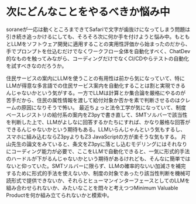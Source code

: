 # 次にどんなことをやるべきか悩み中

soraneが一応は動くところまできてSafariで文字が歯抜けになってしまう問題は引き続き追っかけるにしても、そろそろ次に何か手を付けようと悩み中。もともとLLMをソフトウェア開発に適用することの実用性評価から始まったのだから、手でプロンプトを仕込むだけでなくワークフロー全体を自動化すべく、ChatDev的なものを触ってみながら、コーディングだけでなくCI/CDやらテストの自動化を試すべきなのだろうか。

住民サービスの案内にLLMを使うことの有用性は前から気になっていて、特にLLMが得意な多言語での住民サービス案内を自動化することは割と実現できるんじゃないかという気がする。一方でLLMは計算とか集合論を厳格にやるのが苦手だから、住民の属性情報を渡して給付対象か否かを素で判断させるのはクレームの原因になりそうで怖い。
最近ちょっと法令工学が気になっていて、制度ベースレジストリの給付系の案内をZ3pyで書き直して、SMTソルバーで該当性を判断した上で、LLMがよしなに回答するかたちにすれば、かなり厳格な回答ができるんじゃないかという期待もある。LLMいらんじゃんという気もするし、スマホに組み込むならZ3pyよりもZ3 JavaScriptの方が楽そうな気もする。
片山先生の論文をみていると、条文をZ3pyに落とし込むモデリングにはそれなりにコーディング能力が必要で、ここをLLMで自動化できると、一気に形式的手法のハードルが下がるんじゃないかという期待があるけれども、そんなに簡単ではないと仰っていた。SMTソルバーに限らず、LLMの確率的ないい加減さを補完するために形式的手法を使えないか、制度の対象であったり該当性判断を機械可読形式で提供できないか、それらとヒューマンインターフェースとしてのLLMを組み合わせられないか、みたいなことを悶々と考えつつMinimum Valuable Productを何か組み立てられないかと模索中。
